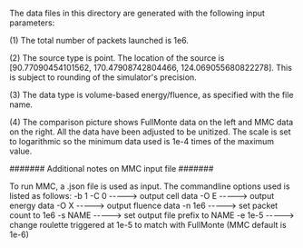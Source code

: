 The data files in this directory are generated with the following input parameters:

(1) The total number of packets launched is 1e6.

(2) The source type is point. The location of the source is [90.77090454101562, 170.47908742804466, 124.069055680822278]. This is subject to rounding of the simulator's precision.

(3) The data type is volume-based energy/fluence, as specified with the file name.

(4) The comparison picture shows FullMonte data on the left and MMC data on the right. All the data have been adjusted to be unitized. The scale is set to logarithmic so the minimum data used is 1e-4 times of the maximum value.



####### Additional notes on MMC input file #######

To run MMC, a .json file is used as input. The commandline options used is listed as follows:
	-b 1 -C 0	----->		output cell data
	-O E		----->		output energy data
	-O X		----->		output fluence data
	-n 1e6		----->		set packet count to 1e6
	-s NAME		----->		set output file prefix to NAME
	-e 1e-5		----->		change roulette triggered at 1e-5 to match with FullMonte
					(MMC default is 1e-6)

